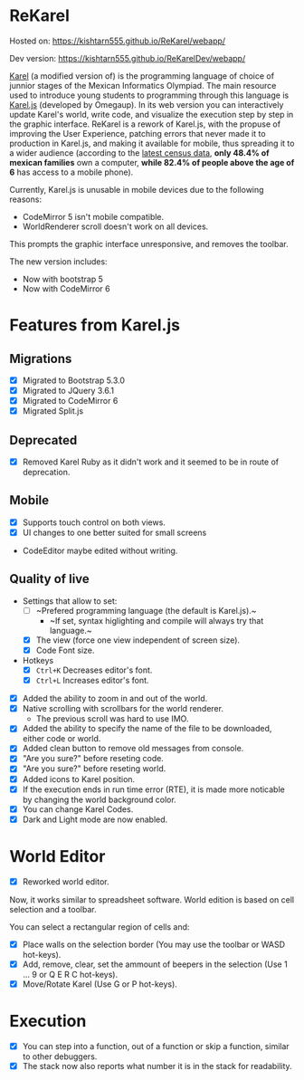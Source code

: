 # ReKarel
Hosted on: https://kishtarn555.github.io/ReKarel/webapp/

Dev version: https://kishtarn555.github.io/ReKarelDev/webapp/

[Karel](https://en.wikipedia.org/wiki/Karel_(programming_language)) (a modified version of) is the programming language of choice of junnior stages of the Mexican Informatics Olympiad. The main resource used to introduce young students to programming through this language is [Karel.js](https://github.com/omegaup/karel.js) (developed by Omegaup). In its web version you can interactively update Karel's world, write code, and visualize the execution step by step in the graphic interface. ReKarel is a rework of Karel.js, with the propuse of improving the User Experience, patching errors that never made it to production in Karel.js, and making it available for mobile, thus spreading it to a wider audience (according to the [latest census data](https://www.inegi.org.mx/contenidos/saladeprensa/boletines/2024/ENDUTIH/ENDUTIH_23.pdf), **only 48.4% of mexican families** own a computer, **while 82.4% of people above the age of 6** has access to a mobile phone). 


Currently, Karel.js is unusable in mobile devices due to the following reasons:

* CodeMirror 5 isn't mobile compatible.
* WorldRenderer scroll doesn't work on all devices.

This prompts the graphic interface unresponsive, and removes the toolbar.

The new version includes:

* Now with bootstrap 5
* Now with CodeMirror 6


# Features from Karel.js


## Migrations
* [x] Migrated to Bootstrap 5.3.0
* [x] Migrated to JQuery 3.6.1
* [x] Migrated to CodeMirror 6
* [x] Migrated Split.js
## Deprecated
* [x] Removed Karel Ruby as it didn't work and it seemed to be in route of deprecation.
## Mobile
* [x] Supports touch control on both views.
* [x] UI changes to one better suited for small screens
* CodeEditor maybe edited without writing.

## Quality of live
* Settings that allow to set:
    * [ ] ~Prefered programming language (the default is Karel.js).~ 
        * ~If set, syntax higlighting and compile will always try that language.~
    * [x] The view (force one view independent of screen size).
    * [x] Code Font size.
* Hotkeys
    * [x] `Ctrl+K` Decreases editor's font.
    * [x] `Ctrl+L` Increases editor's font.
* [x] Added the ability to zoom in and out of the world.
* [x] Native scrolling with scrollbars for the world renderer.
    * The previous scroll was hard to use IMO.
* [x] Added the ability to specify the name of the file to be downloaded, either code or world.
* [x] Added clean button to remove old messages from console.
* [x] "Are you sure?" before reseting code.
* [x] "Are you sure?" before reseting world.
* [x] Added icons to Karel position.
* [x] If the execution ends in run time error (RTE), it is made more noticable by changing the world background color.
* [x] You can change Karel Codes.
* [x] Dark and Light mode are now enabled. 
# World Editor
* [x] Reworked world editor.

Now, it works similar to spreadsheet software. World edition is based on cell selection and a toolbar.

You can select a rectangular region of cells and:
* [x] Place walls on the selection border (You may use the toolbar or WASD hot-keys).
* [x] Add, remove, clear, set the ammount of beepers in the selection (Use 1 ... 9 or Q E R C hot-keys).
* [x] Move/Rotate Karel (Use G or P hot-keys).

# Execution
* [x] You can step into a function, out of a function or skip a function, similar to other debuggers.
* [x] The stack now also reports what number it is in the stack for readability.
